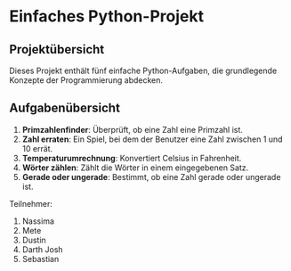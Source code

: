 # Einfaches Python-Projekt
## Projektübersicht
Dieses Projekt enthält fünf einfache Python-Aufgaben, die grundlegende Konzepte der
Programmierung abdecken.

## Aufgabenübersicht
1. **Primzahlenfinder**: Überprüft, ob eine Zahl eine Primzahl ist.
2. **Zahl erraten**: Ein Spiel, bei dem der Benutzer eine Zahl zwischen 1 und 10 errät.
3. **Temperaturumrechnung**: Konvertiert Celsius in Fahrenheit.
4. **Wörter zählen**: Zählt die Wörter in einem eingegebenen Satz.
5. **Gerade oder ungerade**: Bestimmt, ob eine Zahl gerade oder ungerade ist.

Teilnehmer:
1) Nassima
2) Mete
3) Dustin
4) Darth Josh
5) Sebastian
